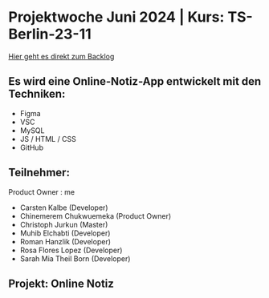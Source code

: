 # Projektwoche Juni 2024 | Kurs: TS-Berlin-23-11

[Hier geht es direkt zum Backlog](https://github.com/smatplacid/ts-berlin-23-11/blob/main/_Dokumentation/log.md)

## Es wird eine Online-Notiz-App entwickelt mit den Techniken:

- Figma
- VSC
- MySQL
- JS / HTML / CSS
- GitHub

## Teilnehmer:

Product Owner
  : me


- Carsten Kalbe (Developer)
- Chinemerem Chukwuemeka (Product Owner)
- Christoph Jurkun (Master)
- Muhib Elchabti (Developer)
- Roman Hanzlik (Developer)
- Rosa Flores Lopez (Developer)
- Sarah Mia Theil Born (Developer)

## Projekt: Online Notiz
